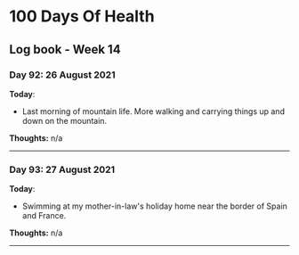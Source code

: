 # 100 Days Of Health

## Log book - Week 14

### Day 92: 26 August 2021

**Today**:

* Last morning of mountain life. More walking and carrying things up and down on the mountain.

**Thoughts:** n/a

---

### Day 93: 27 August 2021

**Today**:

* Swimming at my mother-in-law's holiday home near the border of Spain and France.

**Thoughts:** n/a

---

